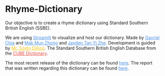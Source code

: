 # Rhyme-Dictionary
<p>Our objective is to create a rhyme dictionary using Standard Southern British English (SSBE).</p>
We are using <a href="https://streamlit.io" target="_blank" style="color: #4A90E2;">Streamlit</a> to visualize and host our dictionary.
Made by 
<a href="https://sites.google.com/view/gavrielchia/" target="_blank" style="color: #4A90E2;">Gavriel Chia</a> and 
<a href="https://github.com/Discwebhook" target="_blank" style="color: #4A90E2;">Mak Mun Zhong</a> and  
<a href="https://sites.google.com/s2022.ssts.edu.sg/jayden-tan/" target="_blank" style="color: #4A90E2;">Jayden Tan Yi Zhe</a></h3>. Development is guided by <a href="https://www.instagram.com/szetodl/" target="_blank" style="color: #F1C40F;">Mr. Szeto Dillion</a></h4>. The Standard Southern British English Database from the <a href="http://seas.elte.hu/cube/" target="_blank" style="color: #E74C3C;">CUBE Dictionary</a></h4>.
<p></p>
The most recent release of the dictionary can be found <a href="https://ssbe-rhyming-dictionary.streamlit.app" target="_blank" style="color: #4A90E2;">here</a>.
The report that was written regarding this dictionary can be found <a href="https://drive.google.com/file/d/153kc1AWe8P795IqYjgWR-C3Ay5cE7IJi/view?usp=drive_link" target="_blank" style="color: #4A90E2;">here</a>.
